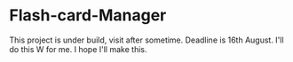 # Flash-card-Manager

This project is under build, visit after sometime.
Deadline is 16th August. I'll do this W for me.
I hope I'll make this.
